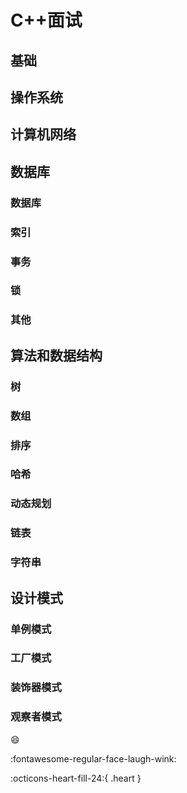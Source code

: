 # C++面试

## 基础


## 操作系统


## 计算机网络


## 数据库
### 数据库
### 索引
### 事务
### 锁
### 其他


## 算法和数据结构
### 树

### 数组

### 排序

### 哈希

### 动态规划

### 链表

### 字符串


## 设计模式
### 单例模式
### 工厂模式
### 装饰器模式
### 观察者模式



:smile:

:fontawesome-regular-face-laugh-wink:

:octicons-heart-fill-24:{ .heart }